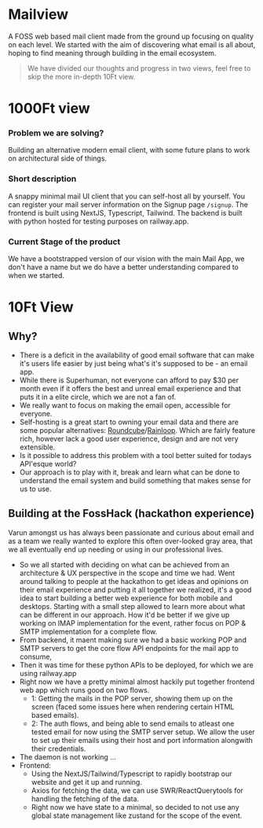 # Mailview
A FOSS web based mail client made from the ground up focusing on quality on each level. We started with the aim of discovering what email is all about, hoping to find meaning through building in the email ecosystem. 


> We have divided our thoughts and progress in two views, feel free to skip the more in-depth 10Ft view. 

# 1000Ft view
### Problem we are solving? 
Building an alternative modern email client, with some future plans to work on architectural side of things. 

### Short description
A snappy minimal mail UI client that you can self-host all by yourself. You can register your mail server information on the Signup page `/signup`. The frontend is built using NextJS, Typescript, Tailwind. The backend is built with python hosted for testing purposes on railway.app.

### Current Stage of the product 
We have a bootstrapped version of our vision with the main Mail App, we don't have a name but we do have a better understanding compared to when we started.



# 10Ft View
## Why?
- There is a deficit in the availability of good email software that can make it's users life easier by just being what's it's supposed to be - an email app. 
- While there is Superhuman, not everyone can afford to pay $30 per month even if it offers the best and unreal email experience and that puts it in a elite circle, which we are not a fan of. 
- We really want to focus on making the email open, accessible for everyone.
- Self-hosting is a great start to owning your email data and there are some popular alternatives: [Roundcube](https://roundcube.net/)/[Rainloop](https://www.rainloop.net/). Which are fairly feature rich, however lack a good user experience, design and are not very extensible.  
- Is it possible to address this problem with a tool better suited for todays API'esque world?
- Our approach is to play with it, break and learn what can be done to understand the email system and build something that makes sense for us to use. 


## Building at the FossHack (hackathon experience)

Varun amongst us has always been passionate and curious about email and as a team we really wanted to explore this often over-looked gray area, that we all eventually end up needing or using in our professional lives. 
- So we all started with deciding on what can be achieved from an architecture & UX perspective in the scope and time we had. Went around talking to people at the hackathon to get ideas and opinions on their email experience and putting it all together we realized, it's a good idea to start building a better web experience for both mobile and desktops. Starting with a small step allowed to learn more about what can be different in our approach. How it'd be better if we give up working on IMAP implementation for the event, rather focus on POP & SMTP implementation for a complete flow.
- From backend, it maent making sure we had a basic working POP and SMTP servers to get the core flow API endpoints for the mail app to consume, 
- Then it was time for these python APIs to be deployed, for which we are using railway.app
- Right now we have a pretty minimal almost hackily put together frontend web app which runs good on two flows. 
    - 1: Getting the mails in the POP server, showing them up on the screen (faced some issues here when rendering certain HTML based emails).
    - 2: The auth flows, and being able to send emails to atleast one tested email for now using the SMTP server setup. We allow the user to set up their emails using their host and port information alongwith their credentials. 
- The daemon is not working ... 
- Frontend: 
    - Using the NextJS/Tailwind/Typescript to rapidly bootstrap our website and get it up and running. 
    - Axios for fetching the data, we can use SWR/ReactQuerytools for handling the fetching of the data. 
    - Right now we have state to a minimal, so decided to not use any global state management like zustand for the scope of the event.
